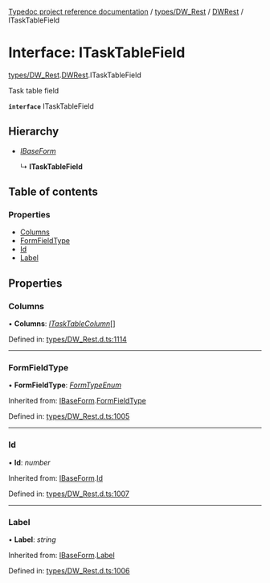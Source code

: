 [Typedoc project reference documentation](../README.md) / [types/DW_Rest](../modules/types_dw_rest.md) / [DWRest](../modules/types_dw_rest.dwrest.md) / ITaskTableField

# Interface: ITaskTableField

[types/DW_Rest](../modules/types_dw_rest.md).[DWRest](../modules/types_dw_rest.dwrest.md).ITaskTableField

Task table field

**`interface`** ITaskTableField

## Hierarchy

* [*IBaseForm*](types_dw_rest.dwrest.ibaseform.md)

  ↳ **ITaskTableField**

## Table of contents

### Properties

- [Columns](types_dw_rest.dwrest.itasktablefield.md#columns)
- [FormFieldType](types_dw_rest.dwrest.itasktablefield.md#formfieldtype)
- [Id](types_dw_rest.dwrest.itasktablefield.md#id)
- [Label](types_dw_rest.dwrest.itasktablefield.md#label)

## Properties

### Columns

• **Columns**: [*ITaskTableColumn*](types_dw_rest.dwrest.itasktablecolumn.md)[]

Defined in: [types/DW_Rest.d.ts:1114](https://github.com/DocuWare/REST-Sample-TS/blob/6f07cff/src/types/DW_Rest.d.ts#L1114)

___

### FormFieldType

• **FormFieldType**: [*FormTypeEnum*](../enums/types_dw_rest.dwrest.formtypeenum.md)

Inherited from: [IBaseForm](types_dw_rest.dwrest.ibaseform.md).[FormFieldType](types_dw_rest.dwrest.ibaseform.md#formfieldtype)

Defined in: [types/DW_Rest.d.ts:1005](https://github.com/DocuWare/REST-Sample-TS/blob/6f07cff/src/types/DW_Rest.d.ts#L1005)

___

### Id

• **Id**: *number*

Inherited from: [IBaseForm](types_dw_rest.dwrest.ibaseform.md).[Id](types_dw_rest.dwrest.ibaseform.md#id)

Defined in: [types/DW_Rest.d.ts:1007](https://github.com/DocuWare/REST-Sample-TS/blob/6f07cff/src/types/DW_Rest.d.ts#L1007)

___

### Label

• **Label**: *string*

Inherited from: [IBaseForm](types_dw_rest.dwrest.ibaseform.md).[Label](types_dw_rest.dwrest.ibaseform.md#label)

Defined in: [types/DW_Rest.d.ts:1006](https://github.com/DocuWare/REST-Sample-TS/blob/6f07cff/src/types/DW_Rest.d.ts#L1006)
